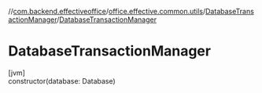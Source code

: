 //[com.backend.effectiveoffice](../../../index.md)/[office.effective.common.utils](../index.md)/[DatabaseTransactionManager](index.md)/[DatabaseTransactionManager](-database-transaction-manager.md)

# DatabaseTransactionManager

[jvm]\
constructor(database: Database)
